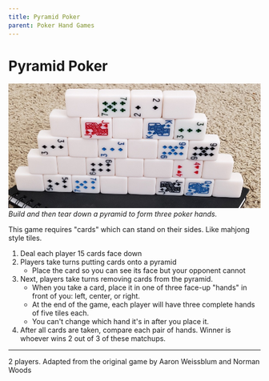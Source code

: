 ```yaml
---
title: Pyramid Poker
parent: Poker Hand Games
---
```


# Pyramid Poker
![](poker-pyramid.jpg)
*Build and then tear down a pyramid to form three poker hands.*

This game requires "cards" which can stand on their sides.
Like mahjong style tiles.

1. Deal each player 15 cards face down
2. Players take turns putting cards onto a pyramid
    - Place the card so you can see its face but your opponent cannot
3. Next, players take turns removing cards from the pyramid.
   - When you take a card, place it in one of three face-up "hands" in front of you: left, center, or right. 
   - At the end of the game, each player will have three complete hands of five tiles each.
   - You can't change which hand it's in after you place it.
4. After all cards are taken, compare each pair of hands. Winner is whoever wins 2 out of 3 of these matchups.


---

2 players.
Adapted from the original game by Aaron Weissblum and Norman Woods
